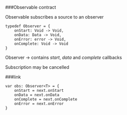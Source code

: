 ###Observable contract

Observable subscribes a source to an observer

```
typedef Observer = {
    onStart: Void -> Void,
    onData: Data -> Void,
    onError: error -> Void,
    onComplete: Void -> Void
}
```

Observer -> contains _start_, _data_ and _complete_ callbacks

Subscription may be cancelled

###link

```
var obs: Observer<T> = {
    onStart = next.onStart
    onData = next.onData
    onComplete = next.onComplete
    onError = next.onError
} 
```

